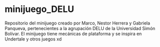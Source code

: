 # minijuego_DELU
Repositorio del minijuego creado por Marco, Nestor Herrera y Gabriela Panqueva, pertenecientes a la agrupación DELU de la Universidad Simón Bolívar. 
El minijuego  tiene mecánicas de plataforma y se inspira en Undertale y otros juegos xd
